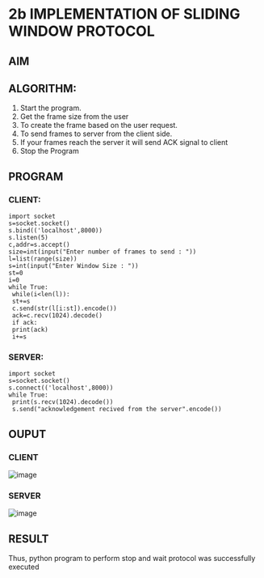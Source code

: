 # 2b IMPLEMENTATION OF SLIDING WINDOW PROTOCOL
## AIM
## ALGORITHM:
1. Start the program.
2. Get the frame size from the user
3. To create the frame based on the user request.
4. To send frames to server from the client side.
5. If your frames reach the server it will send ACK signal to client
6. Stop the Program
## PROGRAM
### CLIENT:
```
import socket
s=socket.socket()
s.bind(('localhost',8000))
s.listen(5)
c,addr=s.accept()
size=int(input("Enter number of frames to send : "))
l=list(range(size))
s=int(input("Enter Window Size : "))
st=0
i=0
while True:
 while(i<len(l)):
 st+=s
 c.send(str(l[i:st]).encode())
 ack=c.recv(1024).decode()
 if ack:
 print(ack)
 i+=s
```
### SERVER:
```
import socket
s=socket.socket()
s.connect(('localhost',8000))
while True: 
 print(s.recv(1024).decode())
 s.send("acknowledgement recived from the server".encode())
```
## OUPUT
### CLIENT
![image](https://github.com/Afsarjumail/2b_SLIDING_WINDOW_PROTOCOL/assets/118343395/feb211f3-3539-4e66-aaef-5ee94bd82563)

### SERVER
![image](https://github.com/Afsarjumail/2b_SLIDING_WINDOW_PROTOCOL/assets/118343395/490be7f8-447c-4b3a-9cc7-59cb57876346)

## RESULT
Thus, python program to perform stop and wait protocol was successfully executed
